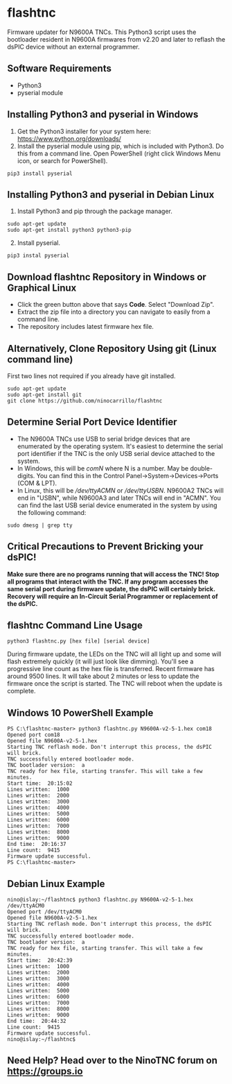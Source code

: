 # flashtnc
Firmware updater for N9600A TNCs. This Python3 script uses the bootloader resident in N9600A firmwares from v2.20 and later to reflash the dsPIC device without an external programmer.
## Software Requirements
* Python3 
* pyserial module
## Installing Python3 and pyserial in Windows
1. Get the Python3 installer for your system here: https://www.python.org/downloads/
2. Install the pyserial module using pip, which is included with Python3. Do this from a command line. Open PowerShell (right click Windows Menu icon, or search for PowerShell).
````
pip3 install pyserial
````
## Installing Python3 and pyserial in Debian Linux
1. Install Python3 and pip through the package manager.  
````
sudo apt-get update
sudo apt-get install python3 python3-pip
````
2. Install pyserial.
````
pip3 instal pyserial
````
## Download flashtnc Repository in Windows or Graphical Linux
* Click the green button above that says **Code**. Select "Download Zip".
* Extract the zip file into a directory you can navigate to easily from a command line.
* The repository includes latest firmware hex file.
## Alternatively, Clone Repository Using git (Linux command line)
First two lines not required if you already have git installed.
````
sudo apt-get update
sudo apt-get install git
git clone https://github.com/ninocarrillo/flashtnc
````
## Determine Serial Port Device Identifier
* The N9600A TNCs use USB to serial bridge devices that are enumerated by the operating system. It's easiest to determine the serial port identifier if the TNC is the only USB serial device attached to the system.  
* In Windows, this will be _comN_ where N is a number. May be double-digits. You can find this in the Control Panel->System->Devices->Ports (COM & LPT).  
* In Linux, this will be _/dev/ttyACMN_ or _/dev/ttyUSBN_. N9600A2 TNCs will end in "USBN", while N9600A3 and later TNCs will end in "ACMN". You can find the last USB serial device enumerated in the system by using the following command:  
````
sudo dmesg | grep tty
````
## Critical Precautions to Prevent Bricking your dsPIC!
**Make sure there are no programs running that will access the TNC! Stop all programs that interact with the TNC. If any program accesses the same serial port during firmware update, the dsPIC will certainly brick. Recovery will require an In-Circuit Serial Programmer or replacement of the dsPIC.**
## flashtnc Command Line Usage
````
python3 flashtnc.py [hex file] [serial device]
````
During firmware update, the LEDs on the TNC will all light up and some will flash extremely quickly (it will just look like dimming). You'll see a progressive line count as the hex file is transferred. Recent firmware has around 9500 lines. It will take about 2 minutes or less to update the firmware once the script is started. The TNC will reboot when the update is complete.
## Windows 10 PowerShell Example
````
PS C:\flashtnc-master> python3 flashtnc.py N9600A-v2-5-1.hex com18
Opened port com18
Opened file N9600A-v2-5-1.hex
Starting TNC reflash mode. Don't interrupt this process, the dsPIC will brick.
TNC successfully entered bootloader mode.
TNC bootlader version:  a
TNC ready for hex file, starting transfer. This will take a few minutes.
Start time:  20:15:02
Lines written:  1000
Lines written:  2000
Lines written:  3000
Lines written:  4000
Lines written:  5000
Lines written:  6000
Lines written:  7000
Lines written:  8000
Lines written:  9000
End time:  20:16:37
Line count:  9415
Firmware update successful.
PS C:\flashtnc-master>
````
## Debian Linux Example
````
nino@islay:~/flashtnc$ python3 flashtnc.py N9600A-v2-5-1.hex /dev/ttyACM0
Opened port /dev/ttyACM0
Opened file N9600A-v2-5-1.hex
Starting TNC reflash mode. Don't interrupt this process, the dsPIC will brick.
TNC successfully entered bootloader mode.
TNC bootlader version:  a
TNC ready for hex file, starting transfer. This will take a few minutes.
Start time:  20:42:39
Lines written:  1000
Lines written:  2000
Lines written:  3000
Lines written:  4000
Lines written:  5000
Lines written:  6000
Lines written:  7000
Lines written:  8000
Lines written:  9000
End time:  20:44:32
Line count:  9415
Firmware update successful.
nino@islay:~/flashtnc$ 
````
## Need Help? Head over to the NinoTNC forum on https://groups.io
